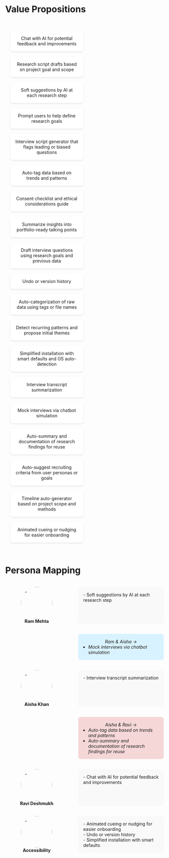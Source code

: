# Value Propositions

<div style="
  display: flex;
  flex-wrap: wrap;
  gap: 1rem;
  padding: 2rem 1rem;
  border-radius: 8px;
">

  <div style="
    background: #ffffff;
    border-radius: 8px;
    box-shadow: 0 2px 4px rgba(0,0,0,0.1);
    padding: 1rem;
    width: 200px;
    text-align: center;
  ">
    Chat with AI for potential feedback and improvements
  </div>

  <div style="
    background: #ffffff;
    border-radius: 8px;
    box-shadow: 0 2px 4px rgba(0,0,0,0.1);
    padding: 1rem;
    width: 200px;
    text-align: center;
  ">
    Research script drafts based on project goal and scope
  </div>

  <div style="
    background: #ffffff;
    border-radius: 8px;
    box-shadow: 0 2px 4px rgba(0,0,0,0.1);
    padding: 1rem;
    width: 200px;
    text-align: center;
  ">
    Soft suggestions by AI at each research step
  </div>

  <div style="
    background: #ffffff;
    border-radius: 8px;
    box-shadow: 0 2px 4px rgba(0,0,0,0.1);
    padding: 1rem;
    width: 200px;
    text-align: center;
  ">
    Prompt users to help define research goals
  </div>

  <div style="
    background: #ffffff;
    border-radius: 8px;
    box-shadow: 0 2px 4px rgba(0,0,0,0.1);
    padding: 1rem;
    width: 200px;
    text-align: center;
  ">
    Interview script generator that flags leading or biased questions
  </div>

  <div style="
    background: #ffffff;
    border-radius: 8px;
    box-shadow: 0 2px 4px rgba(0,0,0,0.1);
    padding: 1rem;
    width: 200px;
    text-align: center;
  ">
    Auto-tag data based on trends and patterns
  </div>

  <div style="
    background: #ffffff;
    border-radius: 8px;
    box-shadow: 0 2px 4px rgba(0,0,0,0.1);
    padding: 1rem;
    width: 200px;
    text-align: center;
  ">
    Consent checklist and ethical considerations guide
  </div>

  <div style="
    background: #ffffff;
    border-radius: 8px;
    box-shadow: 0 2px 4px rgba(0,0,0,0.1);
    padding: 1rem;
    width: 200px;
    text-align: center;
  ">
    Summarize insights into portfolio-ready talking points
  </div>

  <div style="
    background: #ffffff;
    border-radius: 8px;
    box-shadow: 0 2px 4px rgba(0,0,0,0.1);
    padding: 1rem;
    width: 200px;
    text-align: center;
  ">
    Draft interview questions using research goals and previous data
  </div>

  <div style="
    background: #ffffff;
    border-radius: 8px;
    box-shadow: 0 2px 4px rgba(0,0,0,0.1);
    padding: 1rem;
    width: 200px;
    text-align: center;
  ">
    Undo or version history
  </div>

  <div style="
    background: #ffffff;
    border-radius: 8px;
    box-shadow: 0 2px 4px rgba(0,0,0,0.1);
    padding: 1rem;
    width: 200px;
    text-align: center;
  ">
    Auto-categorization of raw data using tags or file names
  </div>

  <div style="
    background: #ffffff;
    border-radius: 8px;
    box-shadow: 0 2px 4px rgba(0,0,0,0.1);
    padding: 1rem;
    width: 200px;
    text-align: center;
  ">
    Detect recurring patterns and propose initial themes
  </div>

  <div style="
    background: #ffffff;
    border-radius: 8px;
    box-shadow: 0 2px 4px rgba(0,0,0,0.1);
    padding: 1rem;
    width: 200px;
    text-align: center;
  ">
    Simplified installation with smart defaults and OS auto-detection
  </div>

  <div style="
    background: #ffffff;
    border-radius: 8px;
    box-shadow: 0 2px 4px rgba(0,0,0,0.1);
    padding: 1rem;
    width: 200px;
    text-align: center;
  ">
    Interview transcript summarization
  </div>

  <div style="
    background: #ffffff;
    border-radius: 8px;
    box-shadow: 0 2px 4px rgba(0,0,0,0.1);
    padding: 1rem;
    width: 200px;
    text-align: center;
  ">
    Mock interviews via chatbot simulation
  </div>

  <div style="
    background: #ffffff;
    border-radius: 8px;
    box-shadow: 0 2px 4px rgba(0,0,0,0.1);
    padding: 1rem;
    width: 200px;
    text-align: center;
  ">
    Auto-summary and documentation of research findings for reuse
  </div>

  <div style="
    background: #ffffff;
    border-radius: 8px;
    box-shadow: 0 2px 4px rgba(0,0,0,0.1);
    padding: 1rem;
    width: 200px;
    text-align: center;
  ">
    Auto-suggest recruiting criteria from user personas or goals
  </div>

  <div style="
    background: #ffffff;
    border-radius: 8px;
    box-shadow: 0 2px 4px rgba(0,0,0,0.1);
    padding: 1rem;
    width: 200px;
    text-align: center;
  ">
    Timeline auto-generator based on project scope and methods
  </div>

  <div style="
    background: #ffffff;
    border-radius: 8px;
    box-shadow: 0 2px 4px rgba(0,0,0,0.1);
    padding: 1rem;
    width: 200px;
    text-align: center;
  ">
    Animated cueing or nudging for easier onboarding
  </div>

</div>

# Persona Mapping

<br>

<div style="display: grid; grid-template-columns: 200px 1fr; gap: 2rem;  width: 100%;">

  <!-- Row: Ram -->
  <div style="display: flex; flex-direction: column; align-items: center; justify-content: center;">
    <img src="path/to/ram.jpg" width="100px" style="border-radius: 50%;" />
    <strong>Ram Mehta</strong>
  </div>
  <div style="background: #f9f9f9; padding: 1rem; border-radius: 8px;">
    - Soft suggestions by AI at each research step
  </div>

  <!-- Row: Ram & Aisha shared -->
  <div></div>
  <div style="
    background: #d9f2ff;
    padding: 1rem;
    border-radius: 8px;
    text-align: center;
    font-style: italic;
  ">
    Ram & Aisha →
    <ul style="margin: 0; padding-left: 1rem; text-align: left;">
    <li>Mock interviews via chatbot simulation</li>
    </ul>
  </div>

  <!-- Row: Aisha -->
  <div style="display: flex; flex-direction: column; align-items: center; justify-content: center;">
    <img src="path/to/aisha.jpg" width="100px" style="border-radius: 50%;" />
    <strong>Aisha Khan</strong>
  </div>
  <div style="background: #f9f9f9; padding: 1rem; border-radius: 8px;">
    - Interview transcript summarization
  </div>

  <!-- Row: Aisha & Ravi shared -->
  <div></div>
  <div style="
    background: #F5D7D7;
    padding: 1rem;
    border-radius: 8px;
    text-align: center;
    font-style: italic;
  ">
    Aisha & Ravi →
    <ul style="margin: 0; padding-left: 1rem; text-align: left;">
      <li>Auto-tag data based on trends and patterns</li>
      <li>Auto-summary and documentation of research findings for reuse</li>
    </ul>
  </div>

  <!-- Row: Ravi -->
  <div style="display: flex; flex-direction: column; align-items: center; justify-content: center;">
    <img src="path/to/ravi.jpg" width="100px" style="border-radius: 50%;" />
    <strong>Ravi Deshmukh</strong>
  </div>
  <div style="background: #f9f9f9; padding: 1rem; border-radius: 8px;">
    - Chat with AI for potential feedback and improvements
  </div>

  <!-- Row: Accessibility -->
  <div style="
    display: flex;
    flex-direction: column;
    align-items: center;
    justify-content: center;
  ">
    <img src="path/to/accessibility-icon.jpg" width="100px" style="border-radius: 50%;" />
    <strong>Accessibility</strong>
  </div>
  <div style="
    background: #f9f9f9;
    padding: 1rem;
    border-radius: 8px;
  ">
    - Animated cueing or nudging for easier onboarding <br>
    - Undo or version history <br>
    - Simplified installation with smart defaults
  </div>

</div>

